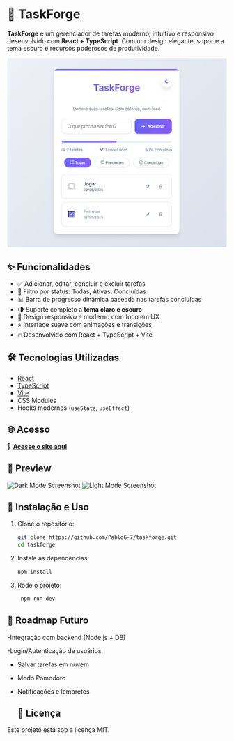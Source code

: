 # 🚀 TaskForge

**TaskForge** é um gerenciador de tarefas moderno, intuitivo e responsivo desenvolvido com **React + TypeScript**. Com um design elegante, suporte a tema escuro e recursos poderosos de produtividade.

![TaskForge Screenshot](https://raw.githubusercontent.com/PabloG-7/taskforge/refs/heads/main/taskforge.png)

## ✨ Funcionalidades

- ✅ Adicionar, editar, concluir e excluir tarefas
- 🌈 Filtro por status: Todas, Ativas, Concluídas
- 📊 Barra de progresso dinâmica baseada nas tarefas concluídas
- 🌗 Suporte completo a **tema claro e escuro**
- 🧠 Design responsivo e moderno com foco em UX
- ⚡ Interface suave com animações e transições
- 🔥 Desenvolvido com React + TypeScript + Vite

## 🛠️ Tecnologias Utilizadas

- [React](https://reactjs.org/)
- [TypeScript](https://www.typescriptlang.org/)
- [Vite](https://vitejs.dev/)
- CSS Modules
- Hooks modernos (`useState`, `useEffect`)

## 🌐 Acesso

🔗 **[Acesse o site aqui](https://gerenciador-de-tarefas-wine.vercel.app/)**

## 📸 Preview

![Dark Mode Screenshot](./dark-mode.png) <!-- Atualize os caminhos conforme necessário -->
![Light Mode Screenshot](./light-mode.png)

## 🚧 Instalação e Uso

1. Clone o repositório:
   ```bash
   git clone https://github.com/PabloG-7/taskforge.git
   cd taskforge
   
2. Instale as dependências:
   ```bash
   npm install
   ```

3. Rode o projeto:
   ```bash
    npm run dev
   ```

## 📌 Roadmap Futuro
 -Integração com backend (Node.js + DB)

 -Login/Autenticação de usuários

- Salvar tarefas em nuvem

- Modo Pomodoro

- Notificações e lembretes
  
  ## 📃 Licença
Este projeto está sob a licença MIT.
